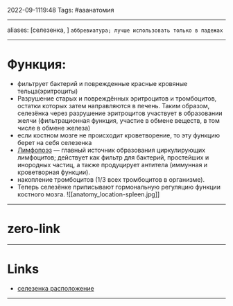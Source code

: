 2022-09-1119:48
Tags: #ааанатомия

---
aliases: [cелезенка, ] `аббревиатура; лучше использовать только в падежах`

---
# Функция:
- фильтрует бактерий и поврежденные красные кровяные тельца(эритроциты) 
- Разрушение старых и повреждённых эритроцитов и тромбоцитов, остатки которых затем направляются в печень. Таким образом, селезёнка через разрушение эритроцитов участвует в образовании желчи (фильтрационная функция, участие в обмене веществ, в том числе в обмене железа)
- если костном мозге не происходит кроветворение, то эту функцию берет на себя селезенка
- [Лимфопоэз](https://ru.wikipedia.org/wiki/%D0%9B%D0%B8%D0%BC%D1%84%D0%BE%D1%86%D0%B8%D1%82%D0%BE%D0%BF%D0%BE%D1%8D%D0%B7) — главный источник образования циркулирующих лимфоцитов; действует как фильтр для бактерий, простейших и инородных частиц, а также продуцирует антитела (иммунная и кроветворная функции).
- накопление тромбоцитов (1/3 всех тромбоцитов в организме).
- Теперь селезёнке приписывают гормональную регуляцию функции костного мозга. 
![[anatomy_location-spleen.jpg]]



---
# zero-link


---
# Links
- [селезенка расположение](https://www.youtube.com/watch?v=YAKosPFOG3g)


---